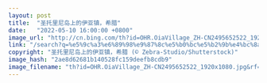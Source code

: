 ```yaml
---
layout: post
title:  "圣托里尼岛上的伊亚镇，希腊"
date:   "2022-05-10 16:00:00 +0800"
image_url: "http://cn.bing.com/th?id=OHR.OiaVillage_ZH-CN2495652522_1920x1080.jpg&rf=LaDigue_1920x1080.jpg&pid=hp"
link: "/search?q=%e5%9c%a3%e6%89%98%e9%87%8c%e5%b0%bc%e5%b2%9b%e4%bc%8a%e4%ba%9a%e9%95%87&form=hpcapt&mkt=zh-cn"
copyright: "圣托里尼岛上的伊亚镇，希腊 (© Zebra-Studio/Shutterstock)"
image_hash: "2ae8d62681b140528fc159deefb8cdb9"
image_filename: "th?id=OHR.OiaVillage_ZH-CN2495652522_1920x1080.jpg&rf=LaDigue_1920x1080.jpg&pid=hp"
---
```

